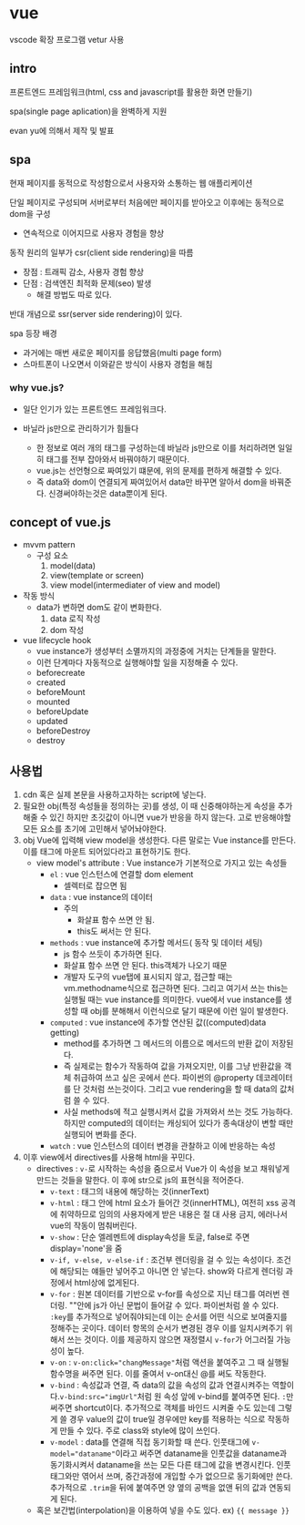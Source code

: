 # vue

vscode 확장 프로그램 vetur 사용

## intro

프론트엔드 프레임워크(html, css and javascript를 활용한 화면 만들기)

spa(single page aplication)을 완벽하게 지원

evan yu에 의해서 제작 및 발표

## spa

현재 페이지를 동적으로 작성함으로서 사용자와 소통하는 웹 애플리케이션

단일 페이지로 구성되며 서버로부터 처음에만 페이지를 받아오고 이후에는 동적으로 dom을 구성

- 연속적으로 이어지므로 사용자 경험을 향상

동작 원리의 일부가 csr(client side rendering)을 따름

- 장점 : 트래픽 감소, 사용자 경험 향상
- 단점 : 검색엔진 최적화 문제(seo) 발생
  - 해결 방법도 따로 있다.

반대 개념으로 ssr(server side rendering)이 있다.

spa 등장 배경

- 과거에는 매번 새로운 페이지를 응답했음(multi page form)
- 스마트폰이 나오면서 이와같은 방식이 사용자 경험을 해침

### why vue.js?

- 일단 인기가 있는 프론트엔드 프레임워크다.

- 바닐라 js만으로 관리하기가 힘들다
  - 한 정보로 여러 개의 태그를 구성하는데 바닐라 js만으로 이를 처리하려면 일일히 태그를 전부 잡아와서 바꿔야하기 때문이다.
  - vue.js는 선언형으로 짜여있기 떄문에, 위의 문제를 편하게 해결할 수 있다.
  - 즉 data와 dom이 연결되게 짜여있어서 data만 바꾸면 알아서 dom을 바꿔준다. 신경써야하는것은 data뿐이게 된다.

## concept of vue.js

- mvvm pattern
  - 구성 요소
    1. model(data)
    2. view(template or screen)
    3. view model(intermediater of view and model)
- 작동 방식
  - data가 변하면 dom도 같이 변화한다.
    1. data 로직 작성
    2. dom 작성
- vue lifecycle hook
  - vue instance가 생성부터 소멸까지의 과정중에 거치는 단계들을 말한다.
  - 이런 단계마다 자동적으로 실행해야할 일을 지정해줄 수 있다.
  - beforecreate
  - created
  - beforeMount
  - mounted
  - beforeUpdate
  - updated
  - beforeDestroy
  - destroy

## 사용법

1. cdn 혹은 실제 본문을 사용하고자하는 script에 넣는다.
2. 필요한 obj(특정 속성들을 정의하는 곳)를 생성, 이 때 신중해야하는게 속성을 추가해줄 수 있긴 하지만 초깃값이 아니면 vue가 반응을 하지 않는다. 고로 반응해야할 모든 요소를 초기에 고민해서 넣어놔야한다.
3. obj Vue에 입력해 view model을 생성한다. 다른 말로는 Vue instance를 만든다. 이를 태그에 마운트 되어있다라고 표현하기도 한다.
   - view model's attribute : Vue instance가 기본적으로 가지고 있는 속성들
     - `el` : vue 인스턴스에 연결할 dom element
       - 셀렉터로 잡으면 됨
     - `data` : vue instance의 데이터
       - 주의
         - 화살표 함수 쓰면 안 됨.
         - this도 써서는 안 된다. 
     - `methods` : vue instance에 추가할 메서드( 동작 및 데이터 세팅)
       - js 함수 쓰듯이 추가하면 된다.
       - 화살표 함수 쓰면 안 된다. this객체가 나오기 때문
       - 개발자 도구의 vue탭에 표시되지 않고, 접근할 때는 vm.methodname식으로 접근하면 된다. 그리고 여기서 쓰는 this는 실행될 때는 vue instance를 의미한다. vue에서 vue instance를 생성할 때 obj를 분해해서 이런식으로 달기 때문에 이런 일이 발생한다.
     - `computed` : vue instance에 추가할 연산된 값((computed)data getting)
       - method를 추가하면 그 메서드의 이름으로 메서드의 반환 값이 저장된다.
       - 즉 실제로는 함수가 작동하여 값을 가져오지만, 이를 그냥 반환값을 객체 취급하여 쓰고 싶은 곳에서 쓴다. 파이썬의 @property 데코레이터를 단 것처럼 쓰는것이다. 그리고 vue rendering을 할 때 data의 값처럼 쓸 수 있다.
       - 사실 methods에 적고 실행시켜서 값을 가져와서 쓰는 것도 가능하다. 하지만 computed의 데이터는 캐싱되어 있다가 종속대상이 변할 때만 실행되어 변화를 준다. 
     - `watch` : vue 인스턴스의 데이터 변경을 관찰하고 이에 반응하는 속성
4. 이후 view에서 directives를 사용해 html을 꾸민다.
   - directives :  `v-`로 시작하는 속성을 줌으로서 Vue가 이 속성을 보고 채워넣게 만드는 것들을 말한다. 이 후에 str으로 js의 표현식을 적어준다. 
     - `v-text` : 태그의 내용에 해당하는 것(innerText)
     - `v-html` : 태그 안에 html 요소가 들어간 것(innerHTML), 여전히 xss 공격에 취약하므로 임의의 사용자에게 받은 내용은 절 대 사용 금지, 에러나서 vue의 작동이 멈춰버린다.
     - `v-show` : 단순 엘레멘트에 display속성을 토글, false로 주면 display='none'을 줌
     - `v-if, v-else, v-else-if` : 조건부 렌더링을 걸 수 있는 속성이다. 조건에 해당되는 얘들만 넣어주고 아니면 안 넣는다. show와 다르게 렌더링 과정에서 html상에 없게된다.
     - `v-for` : 원본 데이터를 기반으로 v-for를 속성으로 지닌 태그를 여러번 렌더링. ""안에 js가 아닌 문법이 들어갈 수 있다. 파이썬처럼 쓸 수 있다.  `:key`를 추가적으로 넣어줘야되는데 이는 순서를 어떤 식으로 보여줄지를 정해주는 곳이다. 데이터 항목의 순서가 변경된 경우 이를 일치시켜주기 위해서 쓰는 것이다. 이를 제공하지 않으면 재정렬시 `v-for`가 어그러질 가능성이 높다.
     - `v-on` : `v-on:click="changMessage"`처럼 액션을 붙여주고 그 때 실행될 함수명을 써주면 된다. 이를 줄여서 v-on대신 @를 써도 작동한다.
     - `v-bind` : 속성값과 연결, 즉 data의 값을 속성의 값과 연결시켜주는 역할이다.`v-bind:src="imgUrl"`처럼 원 속성 앞에 v-bind를 붙여주면 된다. `:`만 써주면 shortcut이다. 추가적으로 객체를 바인드 시켜줄 수도 있는데 그렇게 쓸 경우 value의 값이 true일 경우에만 key를 적용하는 식으로 작동하게 만들 수 있다. 주로 class와 style에 많이 쓰인다.
     - `v-model` : data를 연결해 직접 동기화할 때 쓴다. 인풋태그에  `v-model="dataname"`이라고 써주면 dataname을 인풋값을 dataname과 동기화시켜서 dataname을 쓰는 모든 다른 태그에 값을 변경시킨다. 인풋태그와만 엮어서 쓰며, 중간과정에 개입할 수가 없으므로 동기화에만 쓴다. 추가적으로 `.trim`을 뒤에 붙여주면 양 옆의 공백을 없앤 뒤의 값과 연동되게 된다.
   - 혹은 보간법(interpolation)을 이용하여 넣을 수도 있다. ex) `{{ message }}`

